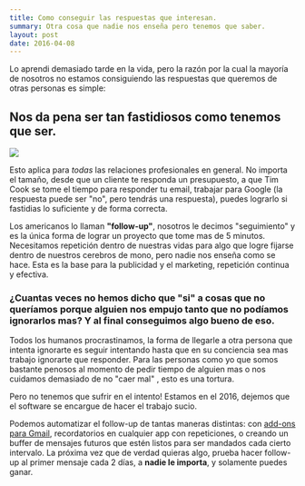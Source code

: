 ```yaml
---
title: Como conseguir las respuestas que interesan.
summary: Otra cosa que nadie nos enseña pero tenemos que saber.
layout: post
date: 2016-04-08
---
```


Lo aprendi demasiado tarde en la vida, pero la razón por la cual la mayoría de nosotros no estamos consiguiendo las respuestas que queremos de otras personas es simple:

## Nos da pena ser tan fastidiosos como tenemos que ser.

![](https://media.giphy.com/media/Q5YicZjOGQf7i/giphy.gif)

Esto aplica para *todas* las relaciones profesionales en general. No importa el tamaño, desde que un cliente te responda un presupuesto, a que Tim Cook se tome el tiempo para responder tu email, trabajar para Google (la respuesta puede ser "no", pero tendrás una respuesta),  puedes lograrlo si fastidias lo suficiente y de forma correcta.

Los americanos lo llaman **"follow-up"**, nosotros le decimos "seguimiento" y es la única forma de lograr un proyecto que tome mas de 5 minutos. Necesitamos repetición dentro de nuestras vidas para algo que logre fijarse dentro de nuestros cerebros de mono, pero nadie nos enseña como se hace. Esta es la base para la publicidad y el marketing, repetición continua y efectiva.

### ¿Cuantas veces no hemos dicho que "si" a cosas que no queríamos porque alguien nos empujo tanto que no podíamos ignorarlos mas? Y al final conseguimos algo bueno de eso.

Todos los humanos procrastinamos, la forma de llegarle a otra persona que intenta ignorarte es seguir intentando hasta que en su conciencia sea mas trabajo ignorarte que responder. Para las personas como yo que somos bastante penosos al momento de pedir tiempo de alguien mas o nos cuidamos demasiado de no "caer mal" , esto es una tortura.

Pero no tenemos que sufrir en el intento! Estamos en el 2016, dejemos que el software se encargue de hacer el trabajo sucio.

Podemos automatizar el follow-up de tantas maneras distintas: con [add-ons para Gmail](http://www.boomeranggmail.com/l/email-follow-up-gmail.html), recordatorios en cualquier app con repeticiones, o creando un buffer de mensajes futuros que estén listos para ser mandados cada cierto intervalo. La próxima vez que de verdad quieras algo, prueba hacer follow-up al primer mensaje cada 2 días, a **nadie le importa**, y solamente puedes ganar.

